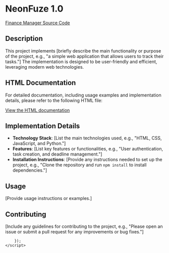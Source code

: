 # NeonFuze 1.0

[Finance Manager Source Code](Finance-Manager.html)

## Description

This project implements [briefly describe the main functionality or purpose of the project, e.g., "a simple web application that allows users to track their tasks."] The implementation is designed to be user-friendly and efficient, leveraging modern web technologies.

## HTML Documentation

For detailed documentation, including usage examples and implementation details, please refer to the following HTML file:

[View the HTML documentation](docs/index.html)

## Implementation Details

- **Technology Stack**: [List the main technologies used, e.g., "HTML, CSS, JavaScript, and Python."]
- **Features**: [List key features or functionalities, e.g., "User authentication, task creation, and deadline management."]
- **Installation Instructions**: [Provide any instructions needed to set up the project, e.g., "Clone the repository and run `npm install` to install dependencies."]

## Usage

[Provide usage instructions or examples.]

## Contributing

[Include any guidelines for contributing to the project, e.g., "Please open an issue or submit a pull request for any improvements or bug fixes."]

        });
    </script>
</body>
</html>
